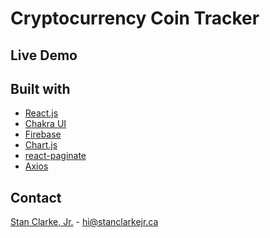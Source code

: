 # Cryptocurrency Coin Tracker

<!-- <details>
  <summary>Table of Contents</summary>

  - [Live Demo](#live-demo)
  - [Built With](#built-with)
</details> -->

## Live Demo

## Built with
- [React.js](https://reactjs.org/)
- [Chakra UI](https://chakra-ui.com/docs/)
- [Firebase](https://firebase.google.com/docs)
- [Chart.js](https://www.chartjs.org/)
- [react-paginate](https://www.npmjs.com/package/react-paginate/)
- [Axios](https://axios-http.com/docs/intro)

## Contact

[Stan Clarke, Jr.](https://github.com/stanclarke-jr) - hi@stanclarkejr.ca



